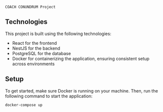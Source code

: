 ``COACH CONUNDRUM Project``

## Technologies 

This project is built using the following technologies:

- React for the frontend
- NestJS for the backend
- PostgreSQL for the database
- Docker for containerizing the application, ensuring consistent setup across environments

## Setup

To get started, make sure Docker is running on your machine. Then, run the following command to start the application:

``docker-compose up``